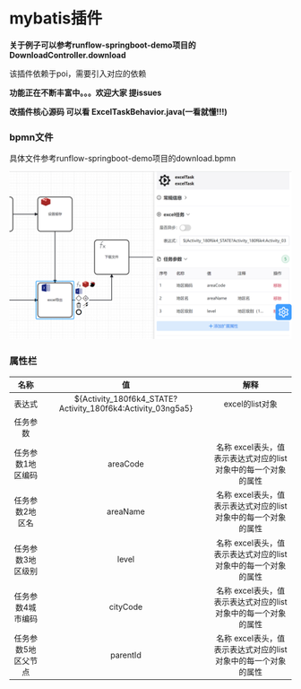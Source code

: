 # **mybatis插件**
**关于例子可以参考runflow-springboot-demo项目的DownloadController.download**

该插件依赖于poi，需要引入对应的依赖



**功能正在不断丰富中。。。欢迎大家 提issues**

**改插件核心源码 可以看 ExcelTaskBehavior.java(一看就懂!!!)**

###  bpmn文件
具体文件参考runflow-springboot-demo项目的download.bpmn

![img.png](img.png)

###  属性栏

| 名称 | 值     |解释 |
|:--------:| :-------------:| :-------------:|
| 表达式 | ${Activity_180f6k4_STATE?Activity_180f6k4:Activity_03ng5a5} | excel的list对象|
| 任务参数 |  |  |
| 任务参数1地区编码 | areaCode |名称 excel表头，值表示表达式对应的list对象中的每一个对象的属性  |
|任务参数2地区名 | areaName | 名称 excel表头，值表示表达式对应的list对象中的每一个对象的属性 |
|任务参数3地区级别 | level | 名称 excel表头，值表示表达式对应的list对象中的每一个对象的属性 |
|任务参数4城市编码 | cityCode | 名称 excel表头，值表示表达式对应的list对象中的每一个对象的属性 |
|任务参数5地区父节点| parentId | 名称 excel表头，值表示表达式对应的list对象中的每一个对象的属性 |